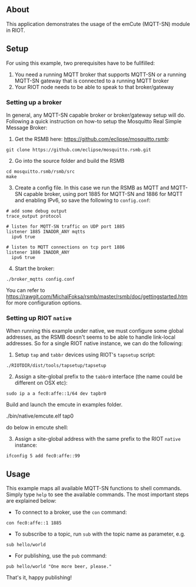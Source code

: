 ## About
This application demonstrates the usage of the emCute (MQTT-SN) module in RIOT.

## Setup
For using this example, two prerequisites have to be fullfilled:

1. You need a running MQTT broker that supports MQTT-SN or a running MQTT-SN
   gateway that is connected to a running MQTT broker
2. Your RIOT node needs to be able to speak to that broker/gateway


### Setting up a broker
In general, any MQTT-SN capable broker or broker/gateway setup will do.
Following a quick instruction on how-to setup the Mosquitto Real Simple Message
Broker:

1. Get the RSMB here: https://github.com/eclipse/mosquitto.rsmb:
```
git clone https://github.com/eclipse/mosquitto.rsmb.git
```

2. Go into the source folder and build the RSMB
```
cd mosquitto.rsmb/rsmb/src
make
```

3. Create a config file. In this case we run the RSMB as MQTT and MQTT-SN
   capable broker, using port 1885 for MQTT-SN and 1886 for MQTT and enabling
   IPv6, so save the following to `config.conf`:
```
# add some debug output
trace_output protocol

# listen for MQTT-SN traffic on UDP port 1885
listener 1885 INADDR_ANY mqtts
  ipv6 true

# listen to MQTT connections on tcp port 1886
listener 1886 INADDR_ANY
  ipv6 true
```

4. Start the broker:
```
./broker_mqtts config.conf
```

You can refer to
https://rawgit.com/MichalFoksa/rsmb/master/rsmb/doc/gettingstarted.htm for more
configuration options.


### Setting up RIOT `native`
When running this example under native, we must configure some global addresses,
as the RSMB doesn't seems to be able to handle link-local addresses. So for a
single RIOT native instance, we can do the following:

1. Setup `tap` and `tabbr` devices using RIOT's `tapsetup` script:
```
./RIOTDIR/dist/tools/tapsetup/tapsetup
```

2. Assign a site-global prefix to the `tabbr0` interface (the name could be
   different on OSX etc):
```
sudo ip a a fec0:affe::1/64 dev tapbr0
```

   Build and launch the emcute in examples folder.

   ./bin/native/emcute.elf tap0

   do below in emcute shell:

3. Assign a site-global address with the same prefix to the RIOT `native`
   instance:
```
ifconfig 5 add fec0:affe::99
```


## Usage
This example maps all available MQTT-SN functions to shell commands. Simply type
`help` to see the available commands. The most important steps are explained
below:

- To connect to a broker, use the `con` command:
```
con fec0:affe::1 1885
```

- To subscribe to a topic, run `sub` with the topic name as parameter, e.g.
```
sub hello/world
```

- For publishing, use the `pub` command:
```
pub hello/world "One more beer, please."
```

That's it, happy publishing!
